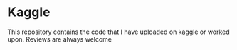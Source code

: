 # **Kaggle**

This repository contains the code that I have uploaded on kaggle or worked upon. Reviews are always welcome
